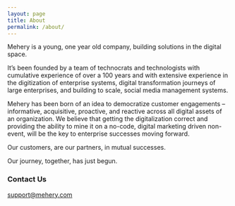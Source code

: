 ```yaml
---
layout: page
title: About
permalink: /about/
---
```


Mehery is a young, one year old company, building solutions in the digital space.

It’s been founded by a team of technocrats and technologists with cumulative experience of over a 100 years and with extensive experience in the digitization of enterprise systems, digital transformation journeys of large enterprises, and building to scale, social media management systems.

Mehery has been born of an idea to democratize customer engagements – informative, acquisitive, proactive, and reactive across all digital assets of an organization. We believe that getting the digitalization correct and providing the ability to mine it on a no-code, digital marketing driven non-event, will be the key to enterprise successes moving forward.

Our customers, are our partners, in mutual successes.

Our journey, together, has just begun.

### Contact Us

[support@mehery.com](mailto:support@mehery.com)
